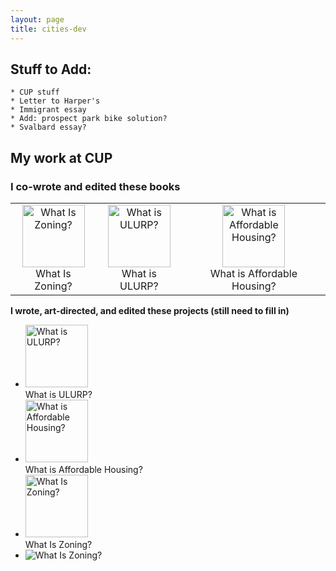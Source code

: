 ```yaml
---
layout: page
title: cities-dev
---
```




## Stuff to Add: 
	* CUP stuff
	* Letter to Harper's
	* Immigrant essay
	* Add: prospect park bike solution?
	* Svalbard essay?


## My work at CUP

### I co-wrote and edited these books

| | | |
|:-------------------------:|:-------------------------:|:-------------------------:|
| [<img width="100" alt="What Is Zoning?" src="http://welcometocup.org/image_columns/0003/2482/what_is_zoning_book_side_519.jpg">](http://welcometocup.org/Store?product_id=64) <br /> What Is Zoning? | [<img width="100" alt="What is ULURP?" src="http://welcometocup.org/image_columns/0009/2619/guidebook-3d-2_433.jpg">](http://welcometocup.org/Store?product_id=203) <br /> What is ULURP? | [<img width="100" alt="What is Affordable Housing?" src="http://welcometocup.org/image_columns/0003/3593/what_is_affordable_housing_profile_520.jpg">](http://welcometocup.org/Store?product_id=16) <br /> What is Affordable Housing? |

[//]: # (Grid explanation: The pipe-colon-hashes-colon-pipes line tells github to center align column content because of the colons on both sides. In the square brackets is a bit of html that gives the image with in pixels, alt text, and source image. In the reguaral parenthese following the square bracket is where you go if you click on the image in the square bracket. The BR in angle brackets gives you a newline, but only when converting to html. Following that is text displayed next to the image. The pipe separates item in that row of the grid.)

**I wrote, art-directed, and edited these projects (still need to fill in)**

* [<img width="100" alt="What is ULURP?" src="http://welcometocup.org/image_columns/0009/2619/guidebook-3d-2_433.jpg">](http://welcometocup.org/Store?product_id=203)  
What is ULURP? 
* [<img width="100" alt="What is Affordable Housing?" src="http://welcometocup.org/image_columns/0003/3593/what_is_affordable_housing_profile_520.jpg">](http://welcometocup.org/Store?product_id=16)  
What is Affordable Housing? 
* [<img width="100" alt="What Is Zoning?" src="http://welcometocup.org/image_columns/0003/2482/what_is_zoning_book_side_519.jpg">](http://welcometocup.org/Store?product_id=64)  
What Is Zoning?
* ![What Is Zoning?](http://welcometocup.org/image_columns/0003/2482/what_is_zoning_book_side_519.jpg) 


